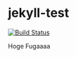 # jekyll-test
[![Build Status](https://travis-ci.org/sasakii/jekyll-test.svg?branch=master)](https://travis-ci.org/sasakii/jekyll-test)

Hoge
Fugaaaa
